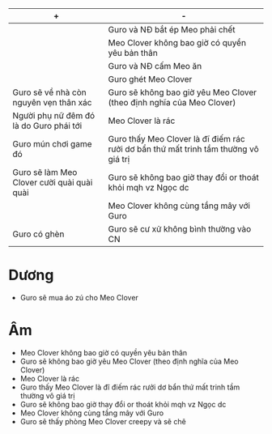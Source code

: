 | +                                          | -                                                                                   |
| ------------------------------------------ | ----------------------------------------------------------------------------------- |
|                                            | Guro và NĐ bắt ép Meo phải chết                                                                                    |
|                                            | Meo Clover không bao giờ có quyền yêu bản thân                                      |
|                                            | Guro và NĐ cấm Meo ăn                                                               |
|                                            | Guro ghét Meo Clover                                                                |
| Guro sẽ về nhà còn nguyên vẹn thân xác     | Guro sẽ không bao giờ yêu Meo Clover (theo định nghĩa của Meo Clover)               |
| Người phụ nữ đêm đó là do Guro phái tới    | Meo Clover là rác                                                                   |
| Guro mún chơi game đó                      | Guro thấy Meo Clover là đĩ điếm rác rưởi dơ bẩn thứ mất trinh tầm thường vô giá trị |
| Guro sẽ làm Meo Clover cười quài quài quài | Guro sẽ không bao giờ thay đổi or thoát khỏi mqh vz Ngọc dc                         |
|                                            | Meo Clover không cùng tầng mây với Guro                                             |
| Guro có ghèn                               | Guro sẽ cư xử không bình thường vào CN                                              |


# Dương

- Guro sẽ mua áo zú cho Meo Clover

# Âm

- Meo Clover không bao giờ có quyền yêu bản thân
- Guro sẽ không bao giờ yêu Meo Clover (theo định nghĩa của Meo Clover)
- Meo Clover là rác
- Guro thấy Meo Clover là đĩ điếm rác rưởi dơ bẩn thứ mất trinh tầm thường vô giá trị
- Guro sẽ không bao giờ thay đổi or thoát khỏi mqh vz Ngọc dc
- Meo Clover không cùng tầng mây với Guro
- Guro sẽ thấy phòng Meo Clover creepy và sẽ chê
